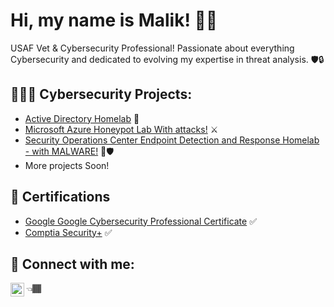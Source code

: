 <h1>Hi, my name is Malik! 👋🏾 </h1>

USAF Vet & Cybersecurity Professional! Passionate about everything Cybersecurity and dedicated to evolving my expertise in threat analysis. 🛡️🔒
  

<h2> 👨🏾‍💻 Cybersecurity Projects:</h2>
  
  - [Active Directory Homelab](https://github.com/Malikj10/Active-Directory-Home-Lab-Project) 💼
  - [Microsoft Azure Honeypot Lab With attacks!](https://github.com/Malikj10/Microsoft-Azure-Project/tree/main) ⚔️
  - [Security Operations Center Endpoint Detection and Response Homelab - with MALWARE!](https://github.com/Malikj10/SOC-EDR-homelab) 🦠🛡️
  - More projects Soon!
    
<h2>📃 Certifications </h2>

- [Google Google Cybersecurity Professional Certificate](https://coursera.org/share/bab6156cd3f9d56f58bcd65b1b30322a) ✅
- [Comptia Security+](https://acrobat.adobe.com/id/urn:aaid:sc:us:474c868a-e683-41cd-9063-3f6cd396533b) ✅

<h2> 🤳 Connect with me:</h2>

 [<img align="left" alt="Malik Johnson | LinkedIn" width="22px" src="https://cdn.jsdelivr.net/npm/simple-icons@v3/icons/linkedin.svg" />][linkedin] 👈🏾


[linkedin]: https://www.linkedin.com/in/malik-johnson-6460a5225 



